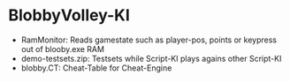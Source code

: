 # BlobbyVolley-KI
- RamMonitor: Reads gamestate such as player-pos, points or keypress out of blooby.exe RAM
- demo-testsets.zip: Testsets while Script-KI plays agains other Script-KI
- blobby.CT: Cheat-Table for Cheat-Engine